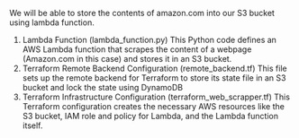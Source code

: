 We will be able to store the contents of amazon.com into our S3 bucket using lambda function.
1. Lambda Function (lambda_function.py)
   This Python code defines an AWS Lambda function that scrapes the content of a webpage (Amazon.com in this case) and stores it in an S3 bucket.
2. Terraform Remote Backend Configuration (remote_backend.tf)
   This file sets up the remote backend for Terraform to store its state file in an S3 bucket and lock the state using DynamoDB
3. Terraform Infrastructure Configuration (terraform_web_scrapper.tf)
    This Terraform configuration creates the necessary AWS resources like the S3 bucket, IAM role and policy for Lambda, and the Lambda function itself.
